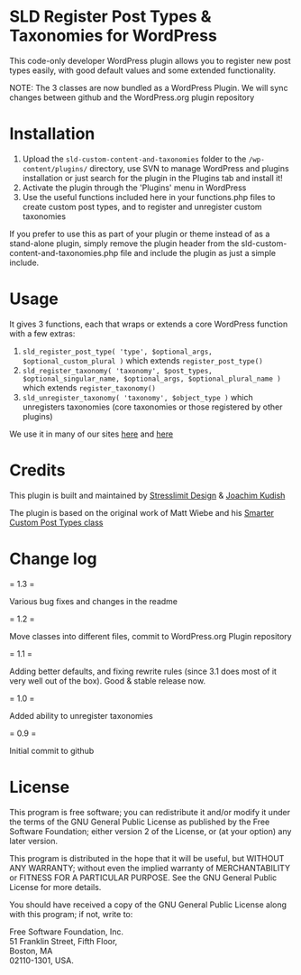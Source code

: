 # SLD Register Post Types & Taxonomies for WordPress

This code-only developer WordPress plugin allows you to register new post types easily, with good default values and some extended functionality.

NOTE: The 3 classes are now bundled as a WordPress Plugin. We will sync changes between github and the WordPress.org plugin repository 

# Installation

1. Upload the `sld-custom-content-and-taxonomies` folder to the `/wp-content/plugins/` directory, use SVN to manage WordPress and plugins installation or just search for the plugin in the Plugins tab and install it!
2. Activate the plugin through the 'Plugins' menu in WordPress
3. Use the useful functions included here in your functions.php files to create custom post types, and to register and unregister custom taxonomies

If you prefer to use this as part of your plugin or theme instead of as a stand-alone plugin, simply remove the plugin header from the sld-custom-content-and-taxonomies.php file and include the plugin as just a simple include.

# Usage

It gives 3 functions, each that wraps or extends a core WordPress function with a few extras:

1. `sld_register_post_type( 'type', $optional_args, $optional_custom_plural )` which extends `register_post_type()`
2. `sld_register_taxonomy( 'taxonomy', $post_types, $optional_singular_name, $optional_args, $optional_plural_name )` which extends `register_taxonomy()`
3. `sld_unregister_taxonomy( 'taxonomy', $object_type )` which unregisters taxonomies (core taxonomies or those registered by other plugins)

We use it in many of our sites [here](http://stresslimitdesign.com) and [here](http://jkudish.com)

# Credits

This plugin is built and maintained by [Stresslimit Design](http://stresslimitdesign.com/about-our-wordpress-expertise "Stresslimit Design") & [Joachim Kudish](http://jkudish.com "Joachim Kudish")

The plugin is based on the original work of Matt Wiebe and his [Smarter Custom Post Types class](http://somadesign.ca/projects/smarter-custom-post-types/ "Smarter Custom Post Types class")

# Change log

= 1.3 =

Various bug fixes and changes in the readme

= 1.2 =

Move classes into different files, commit to WordPress.org Plugin repository

= 1.1 =

Adding better defaults, and fixing rewrite rules (since 3.1 does most of it very well out of the box). Good & stable release now.

= 1.0 =

Added ability to unregister taxonomies

= 0.9 =

Initial commit to github

# License

This program is free software; you can redistribute it and/or modify it under the terms of the GNU General Public License as published by the Free Software Foundation; either version 2 of the License, or (at your option) any later version.

This program is distributed in the hope that it will be useful, but WITHOUT ANY WARRANTY; without even the implied warranty of MERCHANTABILITY or FITNESS FOR A PARTICULAR PURPOSE.  See the GNU General Public License for more details.

You should have received a copy of the GNU General Public License along with this program; if not, write to:

Free Software Foundation, Inc.  
51 Franklin Street, Fifth Floor,   
Boston, MA  
02110-1301, USA.